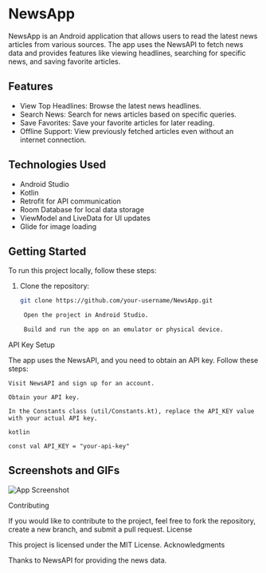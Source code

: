 # NewsApp

NewsApp is an Android application that allows users to read the latest news articles from various sources. The app uses the NewsAPI to fetch news data and provides features like viewing headlines, searching for specific news, and saving favorite articles.

## Features

- View Top Headlines: Browse the latest news headlines.
- Search News: Search for news articles based on specific queries.
- Save Favorites: Save your favorite articles for later reading.
- Offline Support: View previously fetched articles even without an internet connection.

## Technologies Used

- Android Studio
- Kotlin
- Retrofit for API communication
- Room Database for local data storage
- ViewModel and LiveData for UI updates
- Glide for image loading

## Getting Started

To run this project locally, follow these steps:

1. Clone the repository:

   ```bash
   git clone https://github.com/your-username/NewsApp.git

    Open the project in Android Studio.

    Build and run the app on an emulator or physical device.

API Key Setup

The app uses the NewsAPI, and you need to obtain an API key. Follow these steps:

    Visit NewsAPI and sign up for an account.

    Obtain your API key.

    In the Constants class (util/Constants.kt), replace the API_KEY value with your actual API key.

    kotlin

    const val API_KEY = "your-api-key"

## Screenshots and GIFs

![App Screenshot]([https://drive.google.com/your-image-link](https://drive.google.com/file/d/17wtKS8e8KBVZ_YyoC3EAasBeaEqjNj9j/view?usp=drive_link))

Contributing

If you would like to contribute to the project, feel free to fork the repository, create a new branch, and submit a pull request.
License

This project is licensed under the MIT License.
Acknowledgments

Thanks to NewsAPI for providing the news data.
